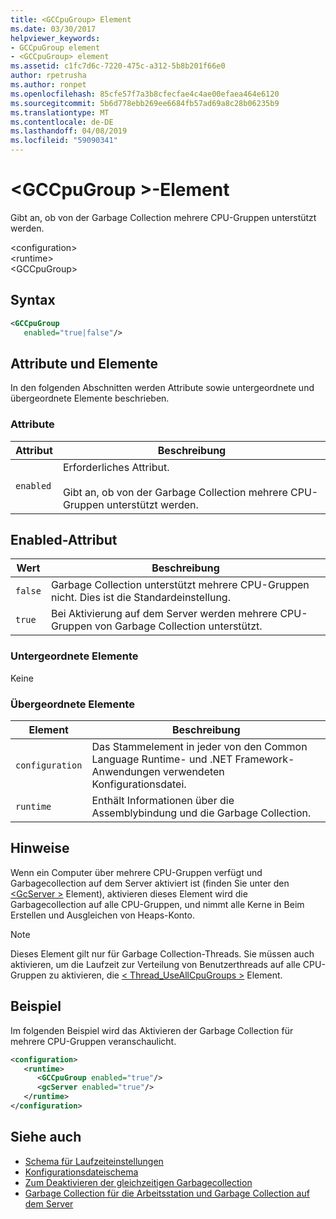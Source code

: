 ```yaml
---
title: <GCCpuGroup> Element
ms.date: 03/30/2017
helpviewer_keywords:
- GCCpuGroup element
- <GCCpuGroup> element
ms.assetid: c1fc7d6c-7220-475c-a312-5b8b201f66e0
author: rpetrusha
ms.author: ronpet
ms.openlocfilehash: 85cfe57f7a3b8cfecfae4c4ae00efaea464e6120
ms.sourcegitcommit: 5b6d778ebb269ee6684fb57ad69a8c28b06235b9
ms.translationtype: MT
ms.contentlocale: de-DE
ms.lasthandoff: 04/08/2019
ms.locfileid: "59090341"
---
```

# <a name="gccpugroup-element"></a>\<GCCpuGroup >-Element
Gibt an, ob von der Garbage Collection mehrere CPU-Gruppen unterstützt werden.  
  
 \<configuration>  
\<runtime>  
\<GCCpuGroup>  
  
## <a name="syntax"></a>Syntax  
  
```xml  
<GCCpuGroup    
   enabled="true|false"/>  
```  
  
## <a name="attributes-and-elements"></a>Attribute und Elemente  
 In den folgenden Abschnitten werden Attribute sowie untergeordnete und übergeordnete Elemente beschrieben.  
  
### <a name="attributes"></a>Attribute  
  
|Attribut|Beschreibung|  
|---------------|-----------------|  
|`enabled`|Erforderliches Attribut.<br /><br /> Gibt an, ob von der Garbage Collection mehrere CPU-Gruppen unterstützt werden.|  
  
## <a name="enabled-attribute"></a>Enabled-Attribut  
  
|Wert|Beschreibung|  
|-----------|-----------------|  
|`false`|Garbage Collection unterstützt mehrere CPU-Gruppen nicht. Dies ist die Standardeinstellung.|  
|`true`|Bei Aktivierung auf dem Server werden mehrere CPU-Gruppen von Garbage Collection unterstützt.|  
  
### <a name="child-elements"></a>Untergeordnete Elemente  
 Keine  
  
### <a name="parent-elements"></a>Übergeordnete Elemente  
  
|Element|Beschreibung|  
|-------------|-----------------|  
|`configuration`|Das Stammelement in jeder von den Common Language Runtime- und .NET Framework-Anwendungen verwendeten Konfigurationsdatei.|  
|`runtime`|Enthält Informationen über die Assemblybindung und die Garbage Collection.|  
  
## <a name="remarks"></a>Hinweise  
 Wenn ein Computer über mehrere CPU-Gruppen verfügt und Garbagecollection auf dem Server aktiviert ist (finden Sie unter den [ \<GcServer >](../../../../../docs/framework/configure-apps/file-schema/runtime/gcserver-element.md) Element), aktivieren dieses Element wird die Garbagecollection auf alle CPU-Gruppen, und nimmt alle Kerne in Beim Erstellen und Ausgleichen von Heaps-Konto.  
  
> [!NOTE]
>  Dieses Element gilt nur für Garbage Collection-Threads. Sie müssen auch aktivieren, um die Laufzeit zur Verteilung von Benutzerthreads auf alle CPU-Gruppen zu aktivieren, die [< Thread_UseAllCpuGroups >](../../../../../docs/framework/configure-apps/file-schema/runtime/thread-useallcpugroups-element.md) Element.  
  
## <a name="example"></a>Beispiel  
 Im folgenden Beispiel wird das Aktivieren der Garbage Collection für mehrere CPU-Gruppen veranschaulicht.  
  
```xml  
<configuration>  
   <runtime>  
      <GCCpuGroup enabled="true"/>  
      <gcServer enabled="true"/>  
   </runtime>  
</configuration>  
```  
  
## <a name="see-also"></a>Siehe auch

- [Schema für Laufzeiteinstellungen](../../../../../docs/framework/configure-apps/file-schema/runtime/index.md)
- [Konfigurationsdateischema](../../../../../docs/framework/configure-apps/file-schema/index.md)
- [Zum Deaktivieren der gleichzeitigen Garbagecollection](gcconcurrent-element.md#to-disable-background-garbage-collection)
- [Garbage Collection für die Arbeitsstation und Garbage Collection auf dem Server](../../../../../docs/standard/garbage-collection/fundamentals.md#workstation_and_server_garbage_collection)
